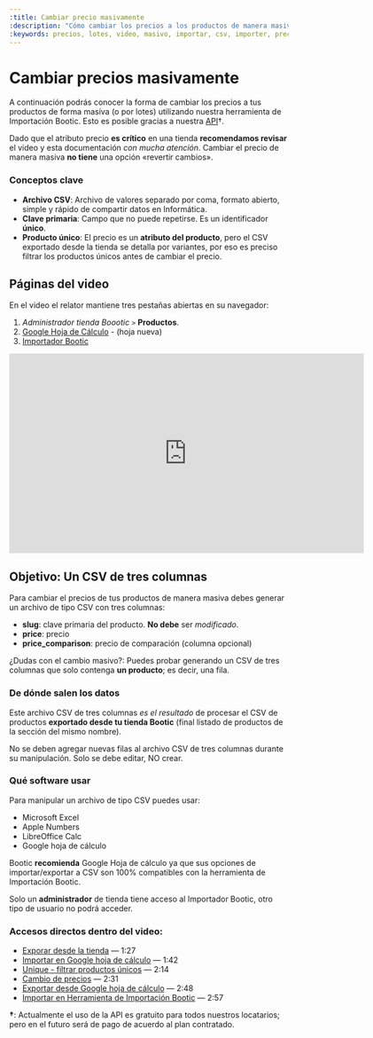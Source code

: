 ```yaml
---
:title: Cambiar precio masivamente
:description: "Cómo cambiar los precios a los productos de manera masiva"
:keywords: precios, lotes, video, masivo, importar, csv, importer, precio
---
```


# Cambiar precios masivamente

A continuación podrás conocer la forma de cambiar los precios a tus productos de
forma masiva (o por lotes) utilizando nuestra herramienta de Importación Bootic. Esto es posible gracias a nuestra [API](http://developers.bootic.net)&dagger;.

Dado que el atributo precio **es crítico** en una tienda **recomendamos revisar** el video y esta documentación _con mucha atención_. Cambiar el precio de manera masiva **no tiene** una opción «revertir cambios». 

### Conceptos clave

* **Archivo CSV**: Archivo de valores separado por coma, formato abierto, simple y rápido de compartir datos en Informática.
* **Clave primaria**: Campo que no puede repetirse. Es un identificador **único**.  
* **Producto único**: El precio es un **atributo del producto**, pero el CSV exportado desde la tienda se detalla por variantes, por eso es preciso filtrar los productos únicos antes de cambiar el precio.

## Páginas del video

En el video el relator mantiene tres pestañas abiertas en su navegador:

1. _Administrador tienda Boootic_ `>` **Productos**.
2. [Google Hoja de Cálculo](https://docs.google.com/spreadsheets) - (hoja nueva)
3. [Importador Bootic](https://bootic-csv-importer.herokuapp.com/)

<iframe width="640" height="360" src="https://www.youtube.com/embed/QcVRdo7gHD8" frameborder="0" allowfullscreen></iframe>

## Objetivo: Un CSV de tres columnas

Para cambiar el precios de tus productos de manera masiva debes generar un archivo de tipo CSV con tres columnas: 

* **slug**: clave primaria del producto. **No debe** ser _modificado_.
* **price**: precio
* **price_comparison**: precio de comparación (columna opcional)


<div class="note tip">
¿Dudas con el cambio masivo?: Puedes probar generando un CSV de tres columnas que solo
contenga <strong>un producto</strong>; es decir, una fila.
</div>

### De dónde salen los datos

Este archivo CSV de tres columnas _es el resultado_ de procesar el CSV de
productos **exportado desde tu tienda Bootic** (final listado de productos de la
sección del mismo nombre).

<div class="note warning">
  <p>No se deben agregar nuevas filas al archivo CSV de tres columnas durante su manipulación. Solo se debe editar, NO crear.</p>
</div>

### Qué software usar

Para manipular un archivo de tipo CSV puedes usar:

* Microsoft Excel 
* Apple Numbers
* LibreOffice Calc
* Google hoja de cálculo

Bootic **recomienda** Google Hoja de cálculo ya que sus opciones de
importar/exportar a CSV son 100% compatibles con la herramienta de Importación
Bootic.


<div class="note info">
 <p>Solo un <strong>administrador</strong> de tienda tiene acceso al Importador Bootic, otro
 tipo de usuario no podrá acceder.</p>
</div>

### Accesos directos dentro del video:

* [Exporar desde la tienda](https://youtu.be/QcVRdo7gHD8?t=1m27s) — 1:27
* [Importar en Google hoja de cálculo](https://youtu.be/QcVRdo7gHD8?t=1m42s) — 1:42
* [Unique - filtrar productos únicos](https://youtu.be/QcVRdo7gHD8?t=2m14s) — 2:14
* [Cambio de precios](https://youtu.be/QcVRdo7gHD8?t=2m31s) — 2:31
* [Exportar desde Google hoja de cálculo](https://youtu.be/QcVRdo7gHD8?t=2m48s) — 2:48
* [Importar en Herramienta de Importación Bootic](https://youtu.be/QcVRdo7gHD8?t=2m57s) — 2:57

<strong>&dagger;</strong>: Actualmente el uso de la API es gratuito para todos nuestros locatarios; pero en el futuro será de pago de acuerdo al plan contratado.
